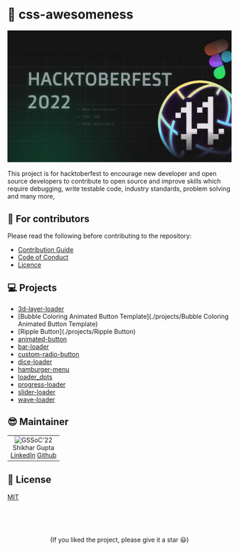 # 🚀 css-awesomeness

![Banner](./scripts/assets/banner.png)

This project is for hacktoberfest to encourage new developer and open source developers to contribute to open source and improve skills which require debugging, write testable code, industry standards, problem solving and many more,

## 💙 For contributors

Please read the following before contributing to the repository:

- [Contribution Guide](./CONTRIBUTING.md)
- [Code of Conduct](./CODE_OF_CONDUCT.md)
- [Licence](./LICENCE.md)

## 💻 Projects

 
- [3d-layer-loader](./projects/3d-layer-loader) 
- [Bubble Coloring Animated Button Template](./projects/Bubble Coloring Animated Button Template) 
- [Ripple Button](./projects/Ripple Button) 
- [animated-button](./projects/animated-button) 
- [bar-loader](./projects/bar-loader) 
- [custom-radio-button](./projects/custom-radio-button) 
- [dice-loader](./projects/dice-loader) 
- [hamburger-menu](./projects/hamburger-menu) 
- [loader_dots](./projects/loader_dots) 
- [progress-loader](./projects/progress-loader) 
- [slider-loader](./projects/slider-loader) 
- [wave-loader](./projects/wave-loader)

## 😎 Maintainer

<table>
  <tr>
    <td align="center">
      <img src="https://avatars.githubusercontent.com/u/75368010?v=4" width="150px" alt="GSSoC'22" />
      <br/>
       Shikhar Gupta
      <br/>
      <a href="https://www.linkedin.com/in/shikhar-gupta-71ab59201/">LinkedIn</a>
      <a href="https://github.com/shikhar13012001">Github</a>
    </td> 
  </tr>
</table>

## 📄 License

[MIT](./LICENSE.md)

<br>
<br>
<br>

<p align='center'>
(If you liked the project, please give it a star 😃)
</p>

